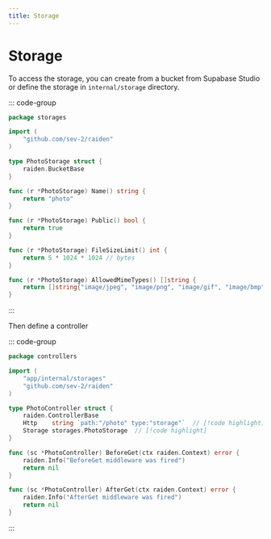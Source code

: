 ```yaml
---
title: Storage
---
```


# Storage

To access the storage, you can create from a bucket from Supabase Studio or define the storage in `internal/storage` directory.

::: code-group

```go [internal/storages/photo.go]
package storages

import (
	"github.com/sev-2/raiden"
)

type PhotoStorage struct {
	raiden.BucketBase
}

func (r *PhotoStorage) Name() string {
	return "photo"
}

func (r *PhotoStorage) Public() bool {
	return true
}

func (r *PhotoStorage) FileSizeLimit() int {
	return 5 * 1024 * 1024 // bytes
}

func (r *PhotoStorage) AllowedMimeTypes() []string {
	return []string{"image/jpeg", "image/png", "image/gif", "image/bmp"}
}
```

:::

Then define a controller

::: code-group

```go [internal/controllers/photo.go]
package controllers

import (
	"app/internal/storages"
	"github.com/sev-2/raiden"
)

type PhotoController struct {
	raiden.ControllerBase
	Http    string `path:"/photo" type:"storage"`  // [!code highlight]
	Storage storages.PhotoStorage  // [!code highlight]
}

func (sc *PhotoController) BeforeGet(ctx raiden.Context) error {
	raiden.Info("BeforeGet middleware was fired")
	return nil
}

func (sc *PhotoController) AfterGet(ctx raiden.Context) error {
	raiden.Info("AfterGet middleware was fired")
	return nil
}
```

:::
